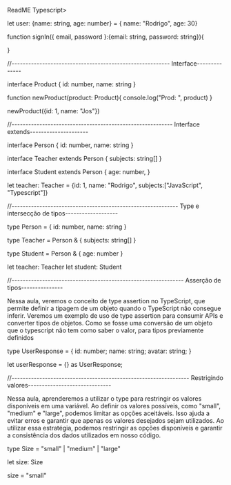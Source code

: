 ReadME Typescript>

let user: {name: string, age: number} = { name: "Rodrigo", age: 30}

function signIn({ email, password }:{email: string, password: string}){
    
}


//---------------------------------------------------------
Interface--------------

interface Product {
    id: number,
    name: string
}

function newProduct(product: Product){
console.log("Prod: ", product)
}

newProduct({id: 1, name: "Jos"})

//----------------------------------------------------------
Interface extends---------------------

interface Person {
    id: number,
    name: string
}

interface Teacher extends Person {
    subjects: string[]
}

interface Student extends Person {
    age: number,
}

let teacher: Teacher = {id: 1, name: "Rodrigo", subjects:["JavaScript", "Typescript"]}

//------------------------------------------------------------
Type e intersecção de tipos-------------------

type Person = {
    id: number,
    name: string
}

type Teacher = Person & {
    subjects: string[]
}

type Student = Person & {
    age: number
}

let teacher: Teacher
let student: Student

//--------------------------------------------------------------
Asserção de tipos---------------

Nessa aula, veremos o conceito de type assertion no TypeScript, que permite definir a tipagem de um objeto quando o TypeScript não consegue inferir. 
Veremos um exemplo de uso de type assertion para consumir APIs e converter tipos de objetos.
Como se fosse uma conversão de um objeto que o typescript não tem como saber o valor, para tipos previamente definidos

type UserResponse = {
    id: number;
    name: string;
    avatar: string;
}

let userResponse = {} as UserResponse;

//----------------------------------------------------------------
Restrigindo valores------------------------------

Nessa aula, aprenderemos a utilizar o type para restringir os valores disponíveis em uma variável. Ao definir os valores possíveis, como "small", "medium" e "large", podemos limitar as opções aceitáveis. Isso ajuda a evitar erros e garantir que apenas os valores desejados sejam utilizados. Ao utilizar essa estratégia, podemos restringir as opções disponíveis e garantir a consistência dos dados utilizados em nosso código.

type Size = "small" | "medium" | "large"

let size: Size

size = "small"